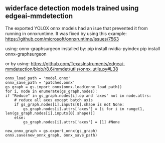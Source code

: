 
## widerface detection models trained using edgeai-mmdetection

The exported YOLOX onnx models had an isue that prevented it from running in onnxruntime. It was fixed by using this example: https://github.com/microsoft/onnxruntime/issues/7563

using:
onnx-graphsurgeon
installed by:
pip install nvidia-pyindex
pip install onnx-graphsurgeon

or by using: https://github.com/TexasInstruments/edgeai-mmdetection/blob/r8.6/mmdet/utils/onnx_utils.py#L38

```
onnx_load_path = 'model.onnx'
onnx_save_path = 'patched.onnx'
gs_graph = gs.import_onnx(onnx.load(onnx_load_path))
for i, node in enumerate(gs_graph.nodes):
if "Reduce" in gs_graph.nodes[i].op and 'axes' not in node.attrs:
    # reduce all axes except batch axis
    if gs_graph.nodes[i].inputs[0].shape is not None:
        gs_graph.nodes[i].attrs['axes'] = [i for i in range(1, len(gs_graph.nodes[i].inputs[0].shape))]
    else:
        gs_graph.nodes[i].attrs['axes'] = [1] #None

new_onnx_graph = gs.export_onnx(gs_graph)
onnx.save(new_onnx_graph, onnx_save_path)
```

